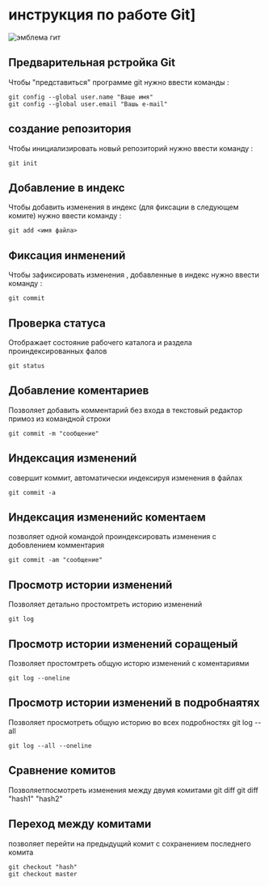 # **инструкция по работе Git**]

![эмблема гит](dfs.ipg)

## Предварительная рстройка Git

Чтобы "представиться" программе git нужно ввести команды :

    git config --global user.name "Ваше имя"
    git config --global user.email "Вашь e-mail"

## создание репозитория

Чтобы инициализировать новый репозиторий нужно ввести команду :

    git init

## Добавление в индекс

Чтобы добавить изменения в индекс (для фиксации в следующем комите) нужно ввести команду :

    git add <имя файла>

## Фиксация инменений

 Чтобы зафиксировать изменения , добавленные в индекс нужно ввести команду :

    git commit  

## Проверка статуса 

Отображает состояние рабочего каталога и раздела проиндексированных фалов

    git status

## Добавление коментариев
Позволяет добавить комментарий без входа в текстовый редактор примоз из командной строки

    git commit -m "сообщение"

## Индексация изменений 
cовершит коммит, автоматически индексируя изменения в файлах

    git commit -a

##  Индексация измененийс коментаем
позволяет одной командой проиндексировать изменения с добовлением комментария

    git commit -am "сообщение"

##  Просмотр истории изменений
Позволяет детально простомтреть историю изменений
    
    git log

##  Просмотр истории изменений соращеный
Позволяет простомтреть общую исторю изменений с коментариями 

    git log --oneline

## Просмотр истории изменений в подробнаятях
Позволяет просмотреть общую историю во всех подробностях 
    git log --all


    git log --all --oneline

## Сравнение комитов
Позволяетпосмотреть изменения между двумя комитами
    git diff
    git diff "hash1" "hash2"
## Переход между комитами
позволяет перейти на предыдущий комит с сохранением последнего комита
    
    git checkout "hash"
    git checkout master